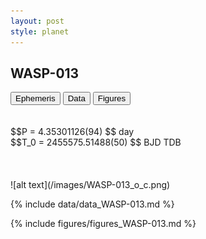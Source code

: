 ```yaml
---
layout: post
style: planet
---
```

<script src="../js/planets.js"></script>

## WASP-013

<!-- Tab links -->
<div class="tab">
<button class="tablinks" onclick="openCity(event, 'Ephemeris')">Ephemeris</button>
<button class="tablinks" onclick="openCity(event, 'Data')">Data</button>
<button class="tablinks" onclick="openCity(event, 'Figures')">Figures</button>
</div>

<!-- Tab content -->
<div id="Ephemeris" class="tabcontent" markdown="1">
<br/><br/>
$$P = 4.35301126(94) $$ day <br/>
$$T_0 = 2455575.51488(50) $$ BJD TDB
<br/><br/>
<br/><br/>
![alt text](/images/WASP-013_o_c.png)
</div>


<div id="Data" class="tabcontent" markdown="1">

{% include data/data_WASP-013.md %}

</div>

<div id="Figures" class="tabcontent" markdown="1">
{% include figures/figures_WASP-013.md %}
</div>


<script src="../js/tabs.js"></script>


